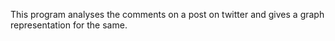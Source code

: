 This program analyses the comments on a post on twitter and gives a graph representation for the same.
